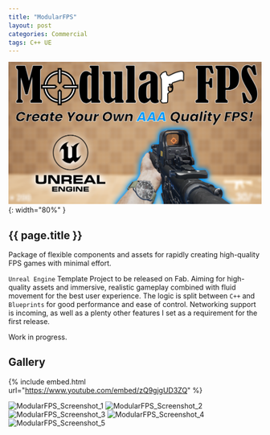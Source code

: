 ```yaml
---
title: "ModularFPS"
layout: post
categories: Commercial
tags: C++ UE
---
```


![ModularFPS_Thumbnail](/assets/img/modularfps/modularfps_thumbnail.png){: width="80%" }

<h2>{{ page.title }}</h2>

Package of flexible components and assets for rapidly creating high-quality FPS games with minimal effort.


`Unreal Engine` Template Project to be released on Fab. Aiming for high-quality assets and immersive,
realistic gameplay combined with fluid movement for the best user experience. The logic is split between `C++` and
`Blueprints` for good performance and ease of control. Networking support is incoming, as well as a plenty other
features I set as a requirement for the first release.

Work in progress.

## Gallery

{% include embed.html url="https://www.youtube.com/embed/zQ9gjgUD3ZQ" %}

![ModularFPS_Screenshot_1](/assets/img/modularfps/Screenshot_1.png)
![ModularFPS_Screenshot_2](/assets/img/modularfps/Screenshot_2.png)
![ModularFPS_Screenshot_3](/assets/img/modularfps/Screenshot_3.png)
![ModularFPS_Screenshot_4](/assets/img/modularfps/Screenshot_4.png)
![ModularFPS_Screenshot_5](/assets/img/modularfps/Screenshot_5.png)